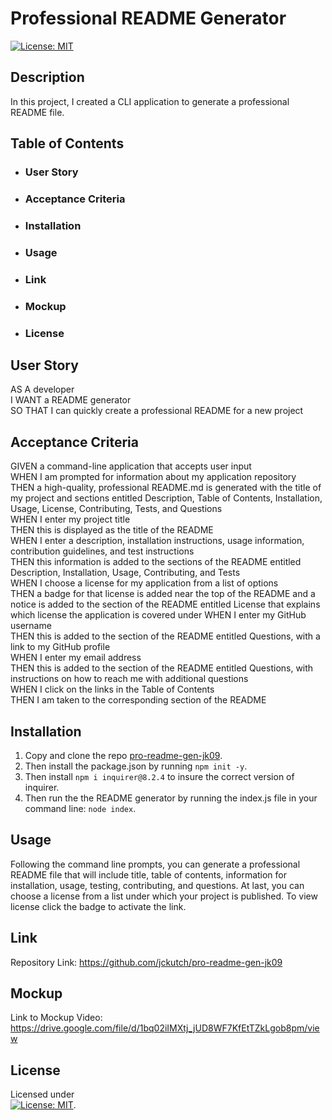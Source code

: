 # Professional README Generator
 
 [![License: MIT](https://img.shields.io/badge/License-MIT-yellow.svg)](https://mit-license.org/)

## Description
In this project, I created a CLI application to generate a professional README file. 

## Table of Contents
- ### User Story
- ### Acceptance Criteria
- ### Installation
- ### Usage
- ### Link
- ### Mockup
- ### License

## User Story

AS A developer <br />
I WANT a README generator <br />
SO THAT I can quickly create a professional README for a new project


## Acceptance Criteria

GIVEN a command-line application that accepts user input <br />
WHEN I am prompted for information about my application repository <br />
THEN a high-quality, professional README.md is generated with the title of my project and sections entitled Description, Table of Contents, Installation, Usage, License, Contributing, Tests, and Questions <br />
WHEN I enter my project title <br />
THEN this is displayed as the title of the README <br />
WHEN I enter a description, installation instructions, usage information, contribution guidelines, and test instructions <br />
THEN this information is added to the sections of the README entitled Description, Installation, Usage, Contributing, and Tests <br />
WHEN I choose a license for my application from a list of options <br />
THEN a badge for that license is added near the top of the README and a notice is added to the section of the README entitled License that explains which license the application is covered under
WHEN I enter my GitHub username <br />
THEN this is added to the section of the README entitled Questions, with a link to my GitHub profile <br />
WHEN I enter my email address <br />
THEN this is added to the section of the README entitled Questions, with instructions on how to reach me with additional questions <br />
WHEN I click on the links in the Table of Contents <br />
THEN I am taken to the corresponding section of the README <br />
  
## Installation 
1) Copy and clone the repo [pro-readme-gen-jk09](https://github.com/jckutch/pro-readme-gen-jk09). <br />
2) Then install the package.json by running `npm init -y`. <br />
3) Then install `npm i inquirer@8.2.4` to insure the correct version of inquirer. <br />
4) Then run the the README generator by running the index.js file in your command line: `node index`.

## Usage
Following the command line prompts, you can generate a professional README file that will include title, table of contents, information for installation, usage, testing, contributing, and questions. At last, you can choose a license from a list under which your project is published. To view license click the badge to activate the link.

## Link
Repository Link:  https://github.com/jckutch/pro-readme-gen-jk09

## Mockup
Link to Mockup Video: https://drive.google.com/file/d/1bq02iIMXtj_jUD8WF7KfEtTZkLgob8pm/view

## License 
Licensed under <br /> [![License: MIT](https://img.shields.io/badge/License-MIT-yellow.svg)](https://mit-license.org/).
